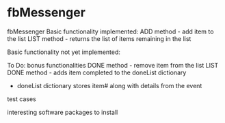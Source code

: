 # fbMessenger
fbMessenger
Basic functionality implemented:
ADD method - add item to the list 
LIST method - returns the list of items remaining in the list


Basic functionality not yet implemented:

To Do:
bonus functionalities
DONE method - remove item from the list
LIST DONE method - adds item completed to the doneList dictionary
  - doneList dictionary stores item# along with details from the event
  
test cases

interesting software packages to install
